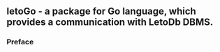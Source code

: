 ## letoGo - a package for Go language, which provides a communication with LetoDb DBMS.

### Preface
